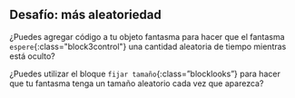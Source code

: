 ## Desafío: más aleatoriedad

¿Puedes agregar código a tu objeto fantasma para hacer que el fantasma `espere`{:class="block3control"} una cantidad aleatoria de tiempo mientras está oculto?

¿Puedes utilizar el bloque `fijar tamaño`{:class=”blocklooks”} para hacer que tu fantasma tenga un tamaño aleatorio cada vez que aparezca?
